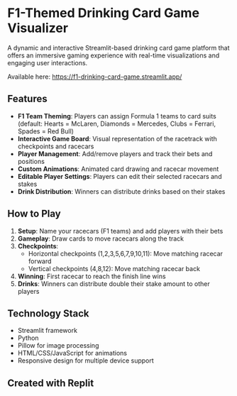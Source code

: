 # F1-Themed Drinking Card Game Visualizer

A dynamic and interactive Streamlit-based drinking card game platform that offers an immersive gaming experience with real-time visualizations and engaging user interactions.

Available here: https://f1-drinking-card-game.streamlit.app/

## Features

- **F1 Team Theming**: Players can assign Formula 1 teams to card suits (default: Hearts = McLaren, Diamonds = Mercedes, Clubs = Ferrari, Spades = Red Bull)
- **Interactive Game Board**: Visual representation of the racetrack with checkpoints and racecars
- **Player Management**: Add/remove players and track their bets and positions
- **Custom Animations**: Animated card drawing and racecar movement
- **Editable Player Settings**: Players can edit their selected racecars and stakes
- **Drink Distribution**: Winners can distribute drinks based on their stakes

## How to Play

1. **Setup**: Name your racecars (F1 teams) and add players with their bets
2. **Gameplay**: Draw cards to move racecars along the track
3. **Checkpoints**: 
   - Horizontal checkpoints (1,2,3,5,6,7,9,10,11): Move matching racecar forward
   - Vertical checkpoints (4,8,12): Move matching racecar back
4. **Winning**: First racecar to reach the finish line wins
5. **Drinks**: Winners can distribute double their stake amount to other players

## Technology Stack

- Streamlit framework
- Python
- Pillow for image processing
- HTML/CSS/JavaScript for animations
- Responsive design for multiple device support

## Created with Replit